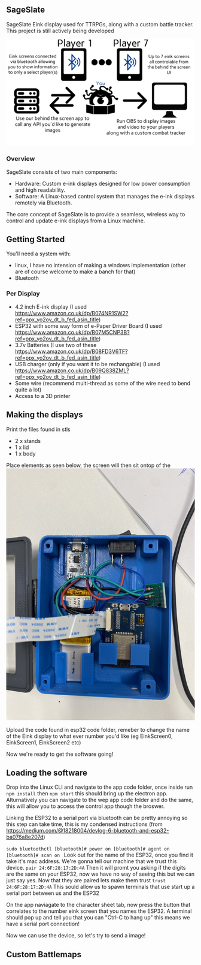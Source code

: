 ## SageSlate
SageSlate Eink display used for TTRPGs, along with a custom battle tracker. This project is still actively being developed

![SageSlate Diagram](./images/sageslate-diagram.png)

### Overview
SageSlate consists of two main components:

- Hardware: Custom e-ink displays designed for low power consumption and high readability.
- Software: A Linux-based control system that manages the e-ink displays remotely via Bluetooth.

The core concept of SageSlate is to provide a seamless, wireless way to control and update e-ink displays from a Linux machine. 

## Getting Started
You'll need a system with:
- linux, I have no intension of making a windows implementation (other are of course welcome to make a banch for that)
- Bluetooth
### Per Display
- 4.2 inch E-ink display (I used https://www.amazon.co.uk/dp/B074NR1SW2?ref=ppx_yo2ov_dt_b_fed_asin_title)
- ESP32 with some way form of e-Paper Driver Board (I used https://www.amazon.co.uk/dp/B07M5CNP3B?ref=ppx_yo2ov_dt_b_fed_asin_title)
- 3.7v Batteries (I use two of these https://www.amazon.co.uk/dp/B08FD3V6TF?ref=ppx_yo2ov_dt_b_fed_asin_title)
- USB charger (only if you want it to be rechangable) (I used https://www.amazon.co.uk/dp/B09Q838ZML?ref=ppx_yo2ov_dt_b_fed_asin_title)
- Some wire (recommend multi-thread as some of the wire need to bend quite a lot)
- Access to a 3D printer

## Making the displays
Print the files found in stls
- 2 x stands
- 1 x lid
- 1 x body

Place elements as seen below, the screen will then sit ontop of the 
![SageSlate Diagram](./images/electronics.JPG)

Upload the code found in esp32 code folder, remeber to change the name of the Eink display to what ever number you'd like (eg EinkScreen0, EinkScreen1, EinkScreen2 etc)

Now we're ready to get the software going!

## Loading the software
Drop into the Linux CLI and navigate to the app code folder, once inside run `npm install` then `npm start` this should bring up the electron app. Alturnatively you can navigate to the wep app code folder and do the same, this will allow you to access the control app though the broswer. 

Linking the ESP32 to a serial port via bluetooth can be pretty annoying so this step can take time, this is my condensed instructions (from https://medium.com/@18218004/devlog-6-bluetooth-and-esp32-ba076a8e207d)

``sudo bluetoothctl
[bluetooth]# power on
[bluetooth]# agent on
[bluetooth]# scan on
``
Look out for the name of the ESP32, once you find it take it's mac address. We're gonna tell our machine that we trust this device.
``pair 24:6F:28:17:2D:4A``
Then it will promt you asking if the digits are the same on your ESP32, now we have no way of seeing this but we can just say yes. Now that they are paired lets make them trust
``trust 24:6F:28:17:2D:4A``
This sould allow us to spawn terminals that use start up a serial port between us and the ESP32

On the app naviagate to the character sheet tab, now press the button that correlates to the number eink screen that you names the ESP32. A terminal should pop up and tell you that you can "Ctrl-C to hang up" this means we have a serial port connection!

Now we can use the device, so let's try to send a image!

## Custom Battlemaps

